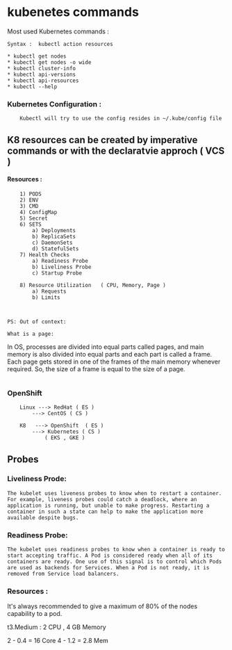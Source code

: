 # kubenetes commands 


Most used Kubernetes commands :

```
Syntax :  kubectl action resources 

* kubectl get nodes  
* kubectl get nodes -o wide
* kubectl cluster-info 
* kubectl api-versions
* kubectl api-resources 
* kubectl --help 
```

### Kubernetes Configuration :
```
    Kubectl will try to use the config resides in ~/.kube/config file 
```

## K8 resources can be created by imperative commands or with the declaratvie approch ( VCS )

#### Resources :
```
    1) PODS
    2) ENV 
    3) CMD 
    4) ConfigMap 
    5) Secret 
    6) SETS  
        a) Deployments
        b) ReplicaSets 
        c) DaemonSets
        d) StatefulSets
    7) Health Checks
        a) Readiness Probe 
        b) Liveliness Probe 
        c) Startup Probe 
    
    8) Resource Utilization   ( CPU, Memory, Page )
        a) Requests
        b) Limits



PS: Out of context:

What is a page: 
```
In OS, processes are divided into equal parts called pages, and main memory is also divided into equal parts and each part is called a frame. Each page gets stored in one of the frames of the main memory whenever required. So, the size of a frame is equal to the size of a page.
```

``` 

### OpenShift
```
    Linux ---> RedHat ( ES )
        ---> CentOS ( CS )

    K8   ---> OpenShift  ( ES ) 
        ---> Kubernetes ( CS )
            ( EKS , GKE )

```
## Probes

### Liveliness Prode:
```
The kubelet uses liveness probes to know when to restart a container. For example, liveness probes could catch a deadlock, where an application is running, but unable to make progress. Restarting a container in such a state can help to make the application more available despite bugs.
```
### Readiness Probe: 
```
The kubelet uses readiness probes to know when a container is ready to start accepting traffic. A Pod is considered ready when all of its containers are ready. One use of this signal is to control which Pods are used as backends for Services. When a Pod is not ready, it is removed from Service load balancers.
```


### Resources :
It's always recommended to give a maximum of 80% of the nodes capability to a pod.

t3.Medium : 2 CPU , 4 GB Memory 

2 - 0.4 = 16 Core 
4 - 1.2 = 2.8 Mem 